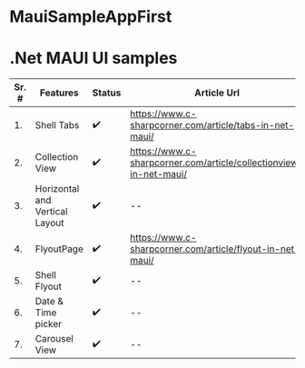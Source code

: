 # MauiSampleAppFirst

# .Net MAUI UI samples 

| Sr. #  | Features | Status | Article Url |
| ------------- | ------------- | ------ | ------ |
| 1. | Shell Tabs  |  ✔️ | https://www.c-sharpcorner.com/article/tabs-in-net-maui/ |
| 2. | Collection View |  ✔️ | https://www.c-sharpcorner.com/article/collectionview-in-net-maui/ |
| 3. | Horizontal and Vertical Layout |  ✔️  | --|
| 4. | FlyoutPage  | ✔️ | https://www.c-sharpcorner.com/article/flyout-in-net-maui/ |
| 5. | Shell Flyout | ✔️ | -- |
| 6. | Date & Time picker | ✔️ | -- |
| 7. | Carousel View | ✔️ | -- |

